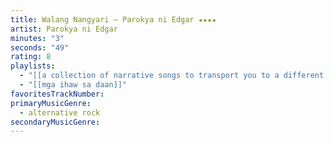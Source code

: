 ```yaml
---
title: Walang Nangyari — Parokya ni Edgar ★★★★
artist: Parokya ni Edgar
minutes: "3"
seconds: "49"
rating: 8
playlists:
  - "[[a collection of narrative songs to transport you to a different world]]"
  - "[[mga ihaw sa daan]]"
favoritesTrackNumber:
primaryMusicGenre:
  - alternative rock
secondaryMusicGenre:
---
```

